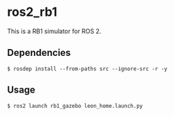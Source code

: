 # ros2_rb1

This is a RB1 simulator for ROS 2.

## Dependencies

```shell
$ rosdep install --from-paths src --ignore-src -r -y
```

## Usage

```shell
$ ros2 launch rb1_gazebo leon_home.launch.py
```
